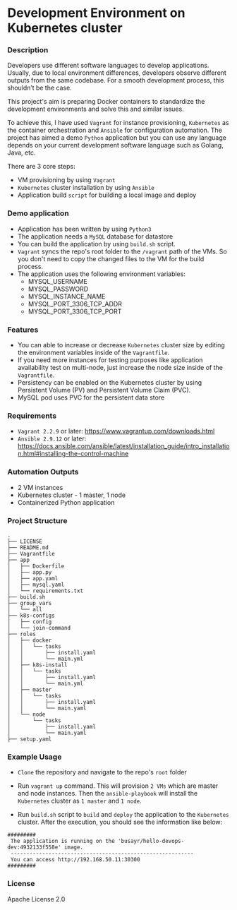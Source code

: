 # Development Environment on Kubernetes cluster

### **Description**
Developers use different software languages to develop applications. Usually, due to local environment differences, developers observe different outputs from the same codebase. For a smooth development process, this shouldn’t be the case.

This project's aim is preparing Docker containers to standardize the development environments and solve this and similar issues.

To achieve this, I have used `Vagrant` for instance provisioning, `Kubernetes` as the container orchestration and `Ansible` for configuration automation. The project has aimed a demo `Python` application but you can use any language depends on your current development software language such as Golang, Java, etc.

There are 3 core steps:
- VM provisioning by using `Vagrant`
- `Kubernetes` cluster installation by using `Ansible`
- Application build `script` for building a local image and deploy

### **Demo application**
- Application has been written by using `Python3`
- The application needs a `MySQL` database for datastore
- You can build the application by using `build.sh` script. 
- `Vagrant` syncs the repo's root folder to the `/vagrant` path of the VMs. So you don't need to copy the changed files to the VM for the build process.
- The application uses the following environment variables:
  - MYSQL_USERNAME
  - MYSQL_PASSWORD
  - MYSQL_INSTANCE_NAME
  - MYSQL_PORT_3306_TCP_ADDR
  - MYSQL_PORT_3306_TCP_PORT


### **Features**
- You can able to increase or decrease `Kubernetes` cluster size by editing the environment variables inside of the `Vagrantfile`.
- If you need more instances for testing purposes like application availability test on multi-node, just increase the node size inside of the `Vagrantfile`.
- Persistency can be enabled on the Kubernetes cluster by using Persistent Volume (PV) and Persistent Volume Claim (PVC).
- MySQL pod uses PVC for the persistent data store 

### **Requirements**
- `Vagrant 2.2.9` or later: https://www.vagrantup.com/downloads.html
- `Ansible 2.9.12` or later: https://docs.ansible.com/ansible/latest/installation_guide/intro_installation.html#installing-the-control-machine

### **Automation Outputs**
- 2 VM instances
- Kubernetes cluster - 1 master, 1 node
- Containerized Python application

### **Project Structure**
```
.
├── LICENSE
├── README.md
├── Vagrantfile
├── app
│   ├── Dockerfile
│   ├── app.py
│   ├── app.yaml
│   ├── mysql.yaml
│   └── requirements.txt
├── build.sh
├── group_vars
│   └── all
├── k8s-configs
│   ├── config
│   └── join-command
├── roles
│   ├── docker
│   │   └── tasks
│   │       ├── install.yaml
│   │       └── main.yml
│   ├── k8s-install
│   │   └── tasks
│   │       ├── install.yaml
│   │       └── main.yml
│   ├── master
│   │   └── tasks
│   │       ├── install.yaml
│   │       └── main.yaml
│   └── node
│       └── tasks
│           ├── install.yaml
│           └── main.yaml
├── setup.yaml
```

### **Example Usage**
- `Clone` the repository and navigate to the repo's `root` folder

- Run `vagrant up` command. This will provision `2 VMs` which are master and node instances. Then the `ansible-playbook` will install the `Kubernetes` cluster as `1 master` and `1 node`.

- Run `build.sh` script to `build` and `deploy` the application to the `Kubernetes` cluster. After the execution, you should see the information like below:

```
#########
 The application is running on the 'busayr/hello-devops-dev:4932133f558e' image.
 ----------------------------------------------------------
 You can access http://192.168.50.11:30300
#########
```

### **License**
Apache License 2.0